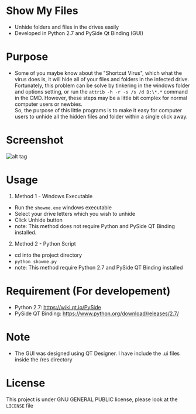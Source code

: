 # Show My Files
- Unhide folders and files in the drives easily
- Developed in Python 2.7 and PySide Qt Binding (GUI)

# Purpose
- Some of you maybe know about the "Shortcut Virus", which what the virus does is, it will hide all of your files and folders in the infected drive. Fortunately, this problem can be solve by tinkering in the windows folder and options setting, or run the ```attrib -h -r -s /s /d D:\*.*``` command in the CMD.
However, these steps may be a little bit complex for normal computer users or newbies. <br>
So, the purpose of this little programs is to make it easy for computer users to unhide all the hidden files and folder within a single click away.

# Screenshot
![alt tag](https://raw.githubusercontent.com/afzafri/Show-My-Files/master/res/ss.PNG)

# Usage
1. Method 1 - Windows Executable
  - Run the ```showme.exe``` windows executable
  - Select your drive letters which you wish to unhide
  - Click Unhide button
  - note: This method does not require Python and PySide QT Binding installed.
  
2. Method 2 - Python Script
  - cd into the project directory
  - ```python showme.py```
  - note: This method require Python 2.7 and PySide QT Binding installed
  
# Requirement (For developement)
- Python 2.7: https://wiki.qt.io/PySide
- PySide QT Binding: https://www.python.org/download/releases/2.7/

# Note
- The GUI was designed using QT Designer. I have include the .ui files inside the /res directory

# License
This project is under GNU GENERAL PUBLIC license, please look at the `LICENSE` file
